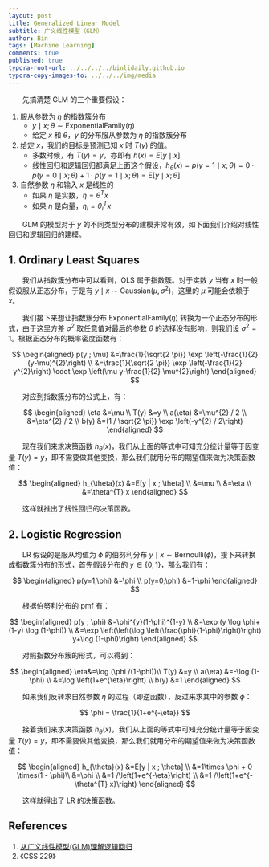 ```yaml
---
layout: post
title: Generalized Linear Model
subtitle: 广义线性模型（GLM）
author: Bin
tags: [Machine Learning]
comments: true
published: true
typora-root-url: ../../../../binlidaily.github.io
typora-copy-images-to: ../../../img/media
---
```



　　先搞清楚 GLM 的三个重要假设：

1. 服从参数为 $\eta$ 的指数簇分布
    * $y\mid x; \theta\sim \text{ExponentialFamily}(\eta)$
    * 给定 $x$ 和 $\theta$，$y$ 的分布服从参数为 $\eta$ 的指数簇分布
2. 给定 $x$，我们的目标是预测已知 $x$ 时 $T(y)$ 的值。
    * 多数时候，有 $T(y) = y$，亦即有 $h(x)=E[y\mid x]$
    * 线性回归和逻辑回归都满足上面这个假设，$h_\theta(x)=p(y=1 \mid x ; \theta)=0 \cdot p(y=0 \mid x ; \theta)+1 \cdot p(y=1 \mid x ; \theta)=\mathrm{E}[y \mid x ; \theta]$
3. 自然参数 $\eta$ 和输入 $x$ 是线性的
    * 如果 $\eta$ 是实数，$\eta=\theta^{T} x$
    * 如果 $\eta$ 是向量，$\eta_{i}=\theta_{i}^{T} x$

　　GLM 的模型对于 $y$ 的不同类型分布的建模非常有效，如下面我们介绍对线性回归和逻辑回归的建模。

## 1. Ordinary Least Squares
　　我们从指数簇分布中可以看到，OLS 属于指数簇。对于实数 $y$ 当有 $x$ 时一般假设服从正态分布，于是有 $y \mid x \sim \text{Gaussian}(\mu,\sigma^2)$，这里的 $\mu$ 可能会依赖于 $x$。

　　我们接下来想让指数簇分布 $\text{ExponentialFamily}(\eta)$ 转换为一个正态分布的形式，由于这里方差 $\sigma^2$ 取任意值对最后的参数 $\theta$ 的选择没有影响，则我们设 $\sigma^2 = 1$。根据正态分布的概率密度函数有：

$$
\begin{aligned} p(y ; \mu) &=\frac{1}{\sqrt{2 \pi}} \exp \left(-\frac{1}{2}(y-\mu)^{2}\right) \\ &=\frac{1}{\sqrt{2 \pi}} \exp \left(-\frac{1}{2} y^{2}\right) \cdot \exp \left(\mu y-\frac{1}{2} \mu^{2}\right) \end{aligned}
$$

　　对应到指数簇分布的公式上，有：

$$
\begin{aligned} \eta &=\mu \\ T(y) &=y \\ a(\eta) &=\mu^{2} / 2 \\ &=\eta^{2} / 2 \\ b(y) &=(1 / \sqrt{2 \pi}) \exp \left(-y^{2} / 2\right) \end{aligned}
$$

　　现在我们来求决策函数 $h_{\theta}(x)$，我们从上面的等式中可知充分统计量等于因变量 $T(y) = y$，即不需要做其他变换，那么我们就用分布的期望值来做为决策函数值：

$$
\begin{aligned} h_{\theta}(x) &=E[y | x ; \theta] \\ &=\mu \\ &=\eta \\ &=\theta^{T} x \end{aligned}
$$

　　这样就推出了线性回归的决策函数。

## 2. Logistic Regression
 　　LR 假设的是服从均值为 $\phi$ 的伯努利分布 $y \mid x \sim \text{Bernoulli}(\phi)$，接下来转换成指数簇分布的形式，首先假设分布的 $y\in\{0, 1\}$，那么我们有：

$$
\begin{aligned} p(y=1;\phi) &=\phi \\ p(y=0;\phi) &=1-\phi \end{aligned}
$$

　　根据伯努利分布的 pmf 有：

$$
\begin{aligned} p(y ; \phi) &=\phi^{y}(1-\phi)^{1-y} \\ &=\exp (y \log \phi+(1-y) \log (1-\phi)) \\ &=\exp \left(\left(\log \left(\frac{\phi}{1-\phi}\right)\right) y+\log (1-\phi)\right) \end{aligned}
$$

　　对照指数分布簇的形式，可以得到：

$$
\begin{aligned} \eta&=\log (\phi /(1-\phi))\\ T(y) &=y \\ a(\eta) &=-\log (1-\phi) \\ &=\log \left(1+e^{\eta}\right) \\ b(y) &=1 \end{aligned}
$$

　　如果我们反转求自然参数 $\eta$ 的过程（即逆函数），反过来求其中的参数 $\phi$：

$$
\phi = \frac{1}{1+e^{-\eta}}
$$

　　接着我们来求决策函数 $h_{\theta}(x)$，我们从上面的等式中可知充分统计量等于因变量 $T(y) = y$，即不需要做其他变换，那么我们就用分布的期望值来做为决策函数值：

$$
\begin{aligned} h_{\theta}(x) &=E[y | x ; \theta] \\ &=1\times \phi + 0 \times(1 - \phi)\\ &=\phi \\ &=1 /\left(1+e^{-\eta}\right) \\ &=1 /\left(1+e^{-\theta^{T} x}\right) \end{aligned}
$$

　　这样就得出了 LR 的决策函数。

<!--　　GLM 的好处是能够假设反应变量（response variables）可以服从任意的分布。

* dependent variables, or response variables: 都表示**因变量** $y$
* independent variables, or predictor variable, or explanatory variable: 都表示**自变量** $x$


　　GLM 模型有三个元素组成：
1. 随机成分（Random Component）
    * 模型服从一个指数分布簇中的某一个分布（特定自然参数），给定 $x$ 和 $w$，$y$ 的分布服从参数为 $\eta$ 指数簇分布
    * $y|x;w\sim \text{ExponentialFamily}(\eta)$
    * 给定模型中的自变量 $x$ 的值，随机成分用于指定因变量 $y_i$ 的条件分布（对于 $n$ 个独立采样的观测值的第 $i$ 个）。
2. 系统成分（Systematic Component）
    * 表示自变量可以写成线性预测的组合，这是 GLM 的线性基础
    * 一个线性的预测器（Linear predictor）：$\eta=\mathbf{w}^{T} \mathbf{x}$
3. 连接函数（Link Function）$g$
    * $g$ 是单调可微函数，用来转换因变量的期望值到线性预测器上
    * ${\displaystyle E(Y\mid X)=\mu =g^{-1}(\eta)}$


式子可以写成：

$$
{\displaystyle f_{Y}(\mathbf {y} \mid {\boldsymbol {\theta }},\tau )=h(\mathbf {y} ,\tau )\exp \left({\frac {\mathbf {b} ({\boldsymbol {\theta }})^{\rm {T}}\mathbf {T} (\mathbf {y} )-A({\boldsymbol {\theta }})}{d(\tau )}}\right).\,\!}
$$

　　其中：
* Dispersion parameter, ${\displaystyle \tau }$ 是与分布的方差相关,
* ${\displaystyle h(\mathbf {y} ,\tau )}$, ${\displaystyle \mathbf {b} ({\boldsymbol {\theta }})}$, ${\displaystyle \mathbf {T} (\mathbf {y} )}$, ${\displaystyle A({\boldsymbol {\theta }})}$, 以及 ${\displaystyle d(\tau )}$ 根据不同的指数簇是可以知道的。

![-w645](/img/media/15748503365970.jpg)


### Linear predictor
针对输入数据的线性计算：

$$
\eta_{i}=\mathbf{w}^{T} \mathbf{x}_{i}
$$

### Link function
　　链接函数（Link function）建立了 Linear predictor 和分布函数（distribution function）平均值之间的联系。计算出这个平均值的方式是通过将线性预测器的结果套上一个平均函数（mean function）$g^{-1}$：

$$
\mu_{i}=g^{-1}\left(\eta_{i}\right)=g^{-1}\left(\mathbf{w}^{T} \mathbf{x}_{i}\right)
$$

　　平均函数的逆函数 $g$ 就是连接函数，一般来说 $g$ 的选择只要是有逆的，并且逆函数取值在一定取值范围内的都可以。-->

## References
1. [从广义线性模型(GLM)理解逻辑回归](https://fighterhit.oschina.io/2017/12/24/machine_learning_notes/%E4%BB%8E%E5%B9%BF%E4%B9%89%E7%BA%BF%E6%80%A7%E6%A8%A1%E5%9E%8B%E7%90%86%E8%A7%A3%E9%80%BB%E8%BE%91%E5%9B%9E%E5%BD%92/)
2. 《CSS 229》